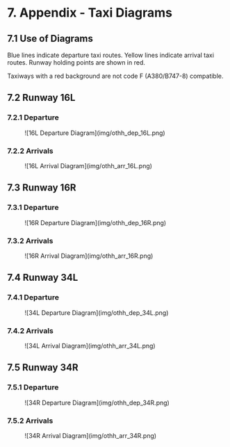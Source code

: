 # 7. Appendix - Taxi Diagrams
## 7.1 Use of Diagrams
Blue lines indicate departure taxi routes. Yellow lines indicate arrival taxi routes. Runway holding points are shown in red.

Taxiways with a red background are not code F (A380/B747-8) compatible.

## 7.2 Runway 16L
### 7.2.1 Departure
<figure markdown>
![16L Departure Diagram](img/othh_dep_16L.png)
</figure>

### 7.2.2 Arrivals
<figure markdown>
![16L Arrival Diagram](img/othh_arr_16L.png)
</figure>

## 7.3 Runway 16R
### 7.3.1 Departure
<figure markdown>
![16R Departure Diagram](img/othh_dep_16R.png)
</figure>

### 7.3.2 Arrivals
<figure markdown>
![16R Arrival Diagram](img/othh_arr_16R.png)
</figure>

## 7.4 Runway 34L
### 7.4.1 Departure
<figure markdown>
![34L Departure Diagram](img/othh_dep_34L.png)
</figure>

### 7.4.2 Arrivals
<figure markdown>
![34L Arrival Diagram](img/othh_arr_34L.png)
</figure>

## 7.5 Runway 34R
### 7.5.1 Departure
<figure markdown>
![34R Departure Diagram](img/othh_dep_34R.png)
</figure>

### 7.5.2 Arrivals
<figure markdown>
![34R Arrival Diagram](img/othh_arr_34R.png)
</figure>